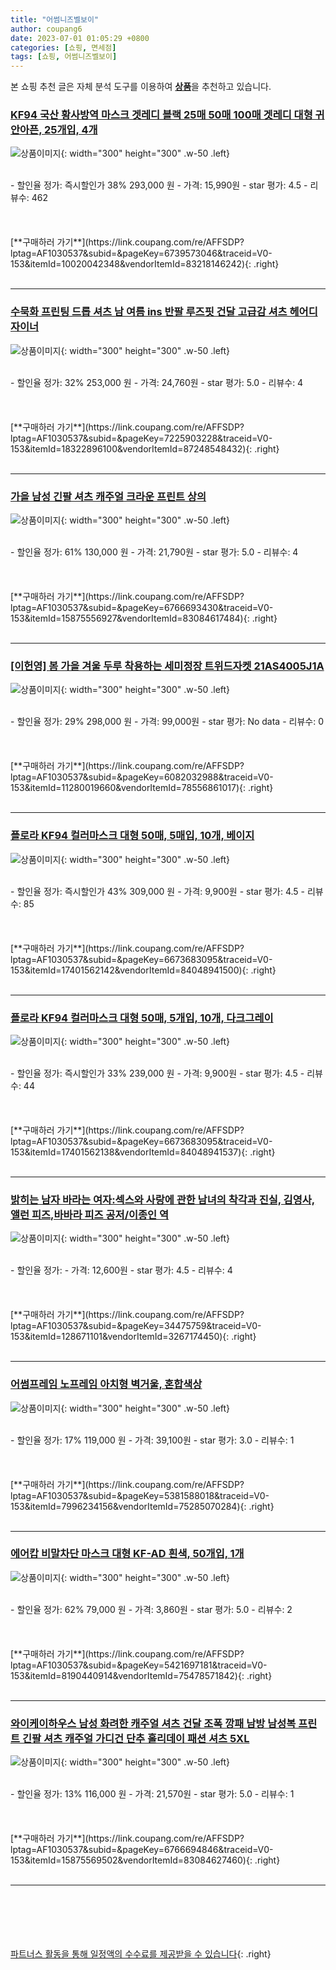 ```yaml
---
title: "어썸니즈벨보이"
author: coupang6
date: 2023-07-01 01:05:29 +0800
categories: [쇼핑, 면세점]
tags: [쇼핑, 어썸니즈벨보이]
---
```


본 쇼핑 추천 글은 자체 분석 도구를 이용하여 [**상품**](https://link.coupang.com/a/bao1ui)을 추천하고 있습니다.

### [KF94 국산 황사방역 마스크 겟레디 블랙 25매 50매 100매 겟레디 대형 귀안아픈, 25개입, 4개](https://link.coupang.com/re/AFFSDP?lptag=AF1030537&subid=&pageKey=6739573046&traceid=V0-153&itemId=10020042348&vendorItemId=83218146242)

![상품이미지](https://thumbnail7.coupangcdn.com/thumbnails/remote/230x230ex/image/vendor_inventory/4ac6/53d36654f11e2ee92b450f23e0810cf15119208caa03e8d5fb93c709231b.jpg){: width="300" height="300" .w-50 .left}


<br>
- 할인율 정가: 즉시할인가 38%  293,000   원
- 가격: 15,990원
- star 평가: 4.5
- 리뷰수: 462
<br>
<br>
<br>
<br>
[**구매하러 가기**](https://link.coupang.com/re/AFFSDP?lptag=AF1030537&subid=&pageKey=6739573046&traceid=V0-153&itemId=10020042348&vendorItemId=83218146242){: .right}
<br>
<br>

---

### [수묵화 프린팅 드롭 셔츠 남 여름 ins 반팔 루즈핏 건달 고급감 셔츠 헤어디자이너](https://link.coupang.com/re/AFFSDP?lptag=AF1030537&subid=&pageKey=7225903228&traceid=V0-153&itemId=18322896100&vendorItemId=87248548432)

![상품이미지](https://thumbnail10.coupangcdn.com/thumbnails/remote/230x230ex/image/vendor_inventory/d91d/9c3772e4a3470d8479582c40e903e4a2eabada9680c4575e65b10ba9bf28.jpg){: width="300" height="300" .w-50 .left}


<br>
- 할인율 정가: 32%  253,000   원
- 가격: 24,760원
- star 평가: 5.0
- 리뷰수: 4
<br>
<br>
<br>
<br>
[**구매하러 가기**](https://link.coupang.com/re/AFFSDP?lptag=AF1030537&subid=&pageKey=7225903228&traceid=V0-153&itemId=18322896100&vendorItemId=87248548432){: .right}
<br>
<br>

---

### [가을 남성 긴팔 셔츠 캐주얼 크라운 프린트 상의](https://link.coupang.com/re/AFFSDP?lptag=AF1030537&subid=&pageKey=6766693430&traceid=V0-153&itemId=15875556927&vendorItemId=83084617484)

![상품이미지](https://thumbnail8.coupangcdn.com/thumbnails/remote/230x230ex/image/vendor_inventory/d19a/a085c08faf0c152f723095b297a92f94763feb19f5a43db2074e2f81e510.jpg){: width="300" height="300" .w-50 .left}


<br>
- 할인율 정가: 61%  130,000   원
- 가격: 21,790원
- star 평가: 5.0
- 리뷰수: 4
<br>
<br>
<br>
<br>
[**구매하러 가기**](https://link.coupang.com/re/AFFSDP?lptag=AF1030537&subid=&pageKey=6766693430&traceid=V0-153&itemId=15875556927&vendorItemId=83084617484){: .right}
<br>
<br>

---

### [[이헌영] 봄 가을 겨울 두루 착용하는 세미정장 트위드자켓 21AS4005J1A](https://link.coupang.com/re/AFFSDP?lptag=AF1030537&subid=&pageKey=6082032988&traceid=V0-153&itemId=11280019660&vendorItemId=78556861017)

![상품이미지](https://thumbnail9.coupangcdn.com/thumbnails/remote/230x230ex/image/vendor_inventory/120f/5d5445852eec56785a7f25f9593ec66751a78cc942ff26fb1b0ed3448a09.png){: width="300" height="300" .w-50 .left}


<br>
- 할인율 정가: 29%  298,000   원
- 가격: 99,000원
- star 평가: No data
- 리뷰수: 0
<br>
<br>
<br>
<br>
[**구매하러 가기**](https://link.coupang.com/re/AFFSDP?lptag=AF1030537&subid=&pageKey=6082032988&traceid=V0-153&itemId=11280019660&vendorItemId=78556861017){: .right}
<br>
<br>

---

### [플로라 KF94 컬러마스크 대형 50매, 5매입, 10개, 베이지](https://link.coupang.com/re/AFFSDP?lptag=AF1030537&subid=&pageKey=6673683095&traceid=V0-153&itemId=17401562142&vendorItemId=84048941500)

![상품이미지](https://thumbnail10.coupangcdn.com/thumbnails/remote/230x230ex/image/vendor_inventory/7d2d/c30193d8f74e26014f3252027a0f9f8c310886a42545ef0a66beb3ef6b3b.jpg){: width="300" height="300" .w-50 .left}


<br>
- 할인율 정가: 즉시할인가 43%  309,000   원
- 가격: 9,900원
- star 평가: 4.5
- 리뷰수: 85
<br>
<br>
<br>
<br>
[**구매하러 가기**](https://link.coupang.com/re/AFFSDP?lptag=AF1030537&subid=&pageKey=6673683095&traceid=V0-153&itemId=17401562142&vendorItemId=84048941500){: .right}
<br>
<br>

---

### [플로라 KF94 컬러마스크 대형 50매, 5개입, 10개, 다크그레이](https://link.coupang.com/re/AFFSDP?lptag=AF1030537&subid=&pageKey=6673683095&traceid=V0-153&itemId=17401562138&vendorItemId=84048941537)

![상품이미지](https://thumbnail8.coupangcdn.com/thumbnails/remote/230x230ex/image/vendor_inventory/69d7/6a488ebae5ac1e220fdb5fa6d261cf6f1a8372234a3edf7729e6092ca60f.jpg){: width="300" height="300" .w-50 .left}


<br>
- 할인율 정가: 즉시할인가 33%  239,000   원
- 가격: 9,900원
- star 평가: 4.5
- 리뷰수: 44
<br>
<br>
<br>
<br>
[**구매하러 가기**](https://link.coupang.com/re/AFFSDP?lptag=AF1030537&subid=&pageKey=6673683095&traceid=V0-153&itemId=17401562138&vendorItemId=84048941537){: .right}
<br>
<br>

---

### [밝히는 남자 바라는 여자:섹스와 사랑에 관한 남녀의 착각과 진실, 김영사, 앨런 피즈,바바라 피즈 공저/이종인 역](https://link.coupang.com/re/AFFSDP?lptag=AF1030537&subid=&pageKey=34475759&traceid=V0-153&itemId=128671101&vendorItemId=3267174450)

![상품이미지](https://thumbnail7.coupangcdn.com/thumbnails/remote/230x230ex/image/vendor_inventory/fca6/4e2fe6f8ea61d204b4fba5a5e126516002155593e09408ba44f88e451d9f.jpg){: width="300" height="300" .w-50 .left}


<br>
- 할인율 정가: 
- 가격: 12,600원
- star 평가: 4.5
- 리뷰수: 4
<br>
<br>
<br>
<br>
[**구매하러 가기**](https://link.coupang.com/re/AFFSDP?lptag=AF1030537&subid=&pageKey=34475759&traceid=V0-153&itemId=128671101&vendorItemId=3267174450){: .right}
<br>
<br>

---

### [어썸프레임 노프레임 아치형 벽거울, 혼합색상](https://link.coupang.com/re/AFFSDP?lptag=AF1030537&subid=&pageKey=5381588018&traceid=V0-153&itemId=7996234156&vendorItemId=75285070284)

![상품이미지](https://thumbnail10.coupangcdn.com/thumbnails/remote/230x230ex/image/rs_quotation_api/9dhmtne5/812538a995764205b8367ae774e987e7.jpg){: width="300" height="300" .w-50 .left}


<br>
- 할인율 정가: 17%  119,000   원
- 가격: 39,100원
- star 평가: 3.0
- 리뷰수: 1
<br>
<br>
<br>
<br>
[**구매하러 가기**](https://link.coupang.com/re/AFFSDP?lptag=AF1030537&subid=&pageKey=5381588018&traceid=V0-153&itemId=7996234156&vendorItemId=75285070284){: .right}
<br>
<br>

---

### [에어캅 비말차단 마스크 대형 KF-AD 흰색, 50개입, 1개](https://link.coupang.com/re/AFFSDP?lptag=AF1030537&subid=&pageKey=5421697181&traceid=V0-153&itemId=8190440914&vendorItemId=75478571842)

![상품이미지](https://thumbnail9.coupangcdn.com/thumbnails/remote/230x230ex/image/retail/images/7811046949970403-bc547fbf-c781-4add-98a3-ddce1c055f4e.jpg){: width="300" height="300" .w-50 .left}


<br>
- 할인율 정가: 62%  79,000   원
- 가격: 3,860원
- star 평가: 5.0
- 리뷰수: 2
<br>
<br>
<br>
<br>
[**구매하러 가기**](https://link.coupang.com/re/AFFSDP?lptag=AF1030537&subid=&pageKey=5421697181&traceid=V0-153&itemId=8190440914&vendorItemId=75478571842){: .right}
<br>
<br>

---

### [와이케이하우스 남성 화려한 캐주얼 셔츠 건달 조폭 깡패 남방 남성복 프린트 긴팔 셔츠 캐주얼 가디건 단추 홀리데이 패션 셔츠 5XL](https://link.coupang.com/re/AFFSDP?lptag=AF1030537&subid=&pageKey=6766694846&traceid=V0-153&itemId=15875569502&vendorItemId=83084627460)

![상품이미지](https://thumbnail9.coupangcdn.com/thumbnails/remote/230x230ex/image/vendor_inventory/587c/2ec26854521b7c5aef5cc894e522fb73975fa8c04b5b06be73e49b12f54e.jpg){: width="300" height="300" .w-50 .left}


<br>
- 할인율 정가: 13%  116,000   원
- 가격: 21,570원
- star 평가: 5.0
- 리뷰수: 1
<br>
<br>
<br>
<br>
[**구매하러 가기**](https://link.coupang.com/re/AFFSDP?lptag=AF1030537&subid=&pageKey=6766694846&traceid=V0-153&itemId=15875569502&vendorItemId=83084627460){: .right}
<br>
<br>

---
<br><br><br><br><br> [파트너스 활동을 통해 일정액의 수수료를 제공받을 수 있습니다](https://link.coupang.com/a/bao1ui){: .right}